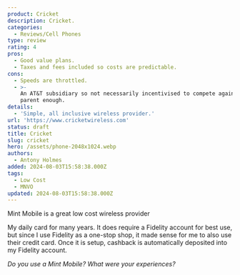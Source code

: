 ```yaml
---
product: Cricket
description: Cricket.
categories:
  - Reviews/Cell Phones
type: review
rating: 4
pros:
  - Good value plans.
  - Taxes and fees included so costs are predictable.
cons:
  - Speeds are throttled.
  - >-
    An AT&T subsidiary so not necessarily incentivised to compete against its
    parent enough.
details:
  - 'Simple, all inclusive wireless provider.'
url: 'https://www.cricketwireless.com'
status: draft
title: Cricket
slug: cricket
hero: /assets/phone-2048x1024.webp
authors:
  - Antony Holmes
added: 2024-08-03T15:58:38.000Z
tags:
  - Low Cost
  - MNVO
updated: 2024-08-03T15:58:38.000Z
---
```


Mint Mobile is a great low cost wireless provider

<!-- end -->

My daily card for many years. It does require a Fidelity account for best use, but since I use Fidelity as a one-stop shop, it made sense for me to also use their credit card. Once it is setup, cashback is automatically deposited into my Fidelity account.

*Do you use a Mint Mobile? What were your experiences?*
